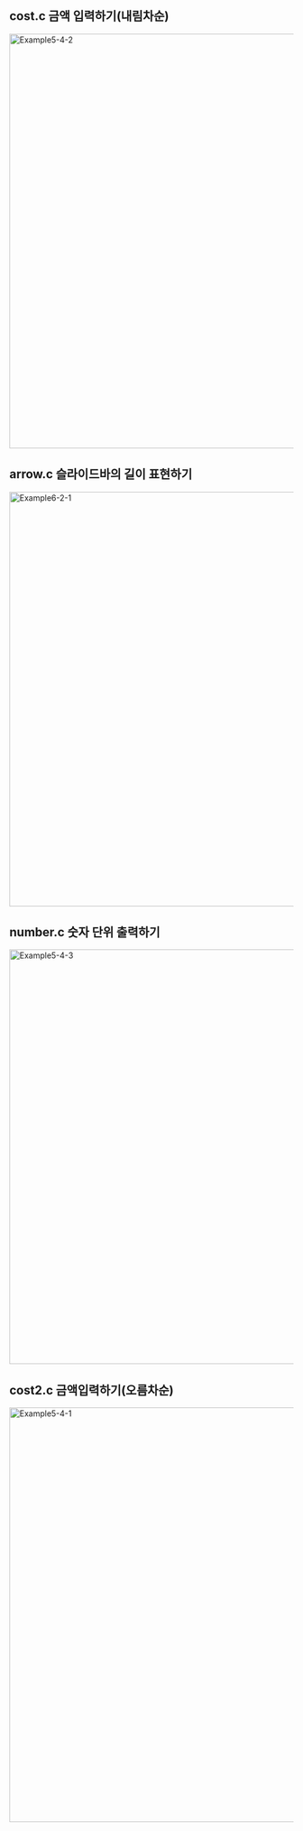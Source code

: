 ## cost.c 금액 입력하기(내림차순)
<img width="734" alt="Example5-4-2" src="https://github.com/hyeonjun07/game/assets/107782350/5b1f15ce-1c90-499f-8168-395509982b1a">


## arrow.c 슬라이드바의 길이 표현하기
<img width="734" alt="Example6-2-1" src="https://github.com/hyeonjun07/game/assets/107782350/9fef115a-58b4-425b-8a93-88339d589f64">


## number.c 숫자 단위 출력하기
<img width="734" alt="Example5-4-3" src="https://github.com/hyeonjun07/game/assets/107782350/ff6a9d86-ce6c-45d3-a61e-df0c56c1a7b5">


## cost2.c 금액입력하기(오름차순)
<img width="734" alt="Example5-4-1" src="https://github.com/hyeonjun07/game/assets/107782350/48e82fac-9a44-47b3-97a7-68217bd9ea42">
